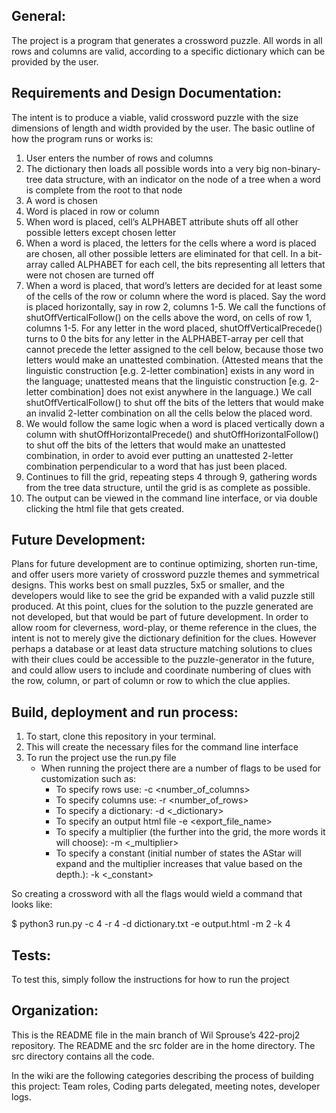 General:
--
The project is a program that generates a crossword puzzle. All words in all rows and columns are valid, according to a specific dictionary which can be provided by the user. 

Requirements and Design Documentation: 
--
The intent is to produce a viable, valid crossword puzzle with the size dimensions of length and width provided by the user. 
The basic outline of how the program runs or works is:
1. User enters the number of rows and columns
2. The dictionary then loads all possible words into a very big non-binary-tree data structure, with an indicator on the node of a tree when a word is complete from the root to that node
3. A word is chosen
4. Word is placed in row or column 
5. When word is placed, cell’s ALPHABET attribute shuts off all other possible letters except chosen letter
6. When a word is placed, the letters for the cells where a word is placed are chosen, all other possible letters are eliminated for that cell. In a bit-array called ALPHABET for each cell, the bits representing all letters that were not chosen are turned off
7. When a word is placed, that word’s letters are decided for at least some of the cells of the row or column where the word is placed. Say the word is placed horizontally, say in row 2, columns 1-5. We call the functions of shutOffVerticalFollow() on the cells above the word, on cells of row 1, columns 1-5. For any letter in the word placed, shutOffVerticalPrecede() turns to 0 the bits for any letter in the ALPHABET-array per cell that cannot precede the letter assigned to the cell below, because those two letters would make an unattested combination. (Attested means that the linguistic construction [e.g. 2-letter combination] exists in any word in the language; unattested means that the linguistic construction [e.g. 2-letter combination] does not exist anywhere in the language.) We call shutOffVerticalFollow() to shut off the bits of the letters that would make an invalid 2-letter combination on all the cells below the placed word. 
8. We would follow the same logic when a word is placed vertically down a column with shutOffHorizontalPrecede() and shutOffHorizontalFollow() to shut off the bits of the letters that would make an unattested combination, in order to avoid ever putting an unattested 2-letter combination perpendicular to a word that has just been placed.   
9. Continues to fill the grid, repeating steps 4 through 9, gathering words from the tree data structure, until the grid is as complete as possible.
10. The output can be viewed in the command line interface, or via double clicking the html file that gets created.


Future Development:
--
Plans for future development are to continue optimizing, shorten run-time, and offer users more variety of crossword puzzle themes and symmetrical designs. This works best on small puzzles, 5x5 or smaller, and the developers would like to see the grid be expanded with a valid puzzle still produced. At this point, clues for the solution to the puzzle generated are not developed, but that would be part of future development. In order to allow room for cleverness, word-play, or theme reference in the clues, the intent is not to merely give the dictionary definition for the clues. However perhaps a database or at least data structure matching solutions to clues with their clues could be accessible to the puzzle-generator in the future, and could allow users to include and coordinate numbering of clues with the row, column, or part of column or row to which the clue applies. 



Build, deployment and run process:
--
1. To start, clone this repository in your terminal. 
2. This will create the necessary files for the command line interface
3. To run the project use the run.py file
   - When running the project there are a number of flags to be used for customization such as:
     - To specify rows use:
	-c <number_of_columns>
     - To specify columns use:
	-r <number_of_rows>
     - To specify a dictionary:
	-d <_dictionary>
     - To specify an output html file
	-e <export_file_name>
     - To specify a multiplier (the further into the grid, the more words it will choose):
	-m <_multiplier>
     - To specify a constant (initial number of states the AStar will expand and the multiplier increases that value based on the depth.):
	-k <_constant>

So creating a crossword with all the flags would wield a command that looks like:

$ python3 run.py -c 4 -r 4 -d dictionary.txt -e output.html -m 2 -k 4


Tests:
--
To test this, simply follow the instructions for how to run the project


Organization:
--
This is the README file in the main branch of Wil Sprouse’s 422-proj2 repository. The README and the src folder are in the home directory. The src directory contains all the code.

In the wiki are the following categories describing the process of building this project: Team roles, Coding parts delegated, meeting notes, developer logs.

